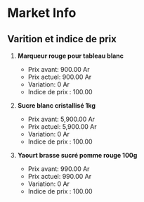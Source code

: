 # Market Info

## Varition et indice de prix

1. **Marqueur rouge pour tableau blanc**
   - Prix avant: 900.00 Ar
   - Prix actuel: 900.00 Ar
   - Variation: 0 Ar
   - Indice de prix : 100.00

2. **Sucre blanc cristallisé 1kg**
   - Prix avant: 5,900.00 Ar
   - Prix actuel: 5,900.00 Ar
   - Variation: 0 Ar
   - Indice de prix : 100.00

3. **Yaourt brasse sucré pomme rouge 100g**
   - Prix avant: 990.00 Ar
   - Prix actuel: 990.00 Ar
   - Variation: 0 Ar
   - Indice de prix : 100.00

